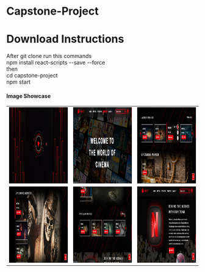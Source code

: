 # Capstone-Project

# Download Instructions

After git clone run this commands \
npm install react-scripts --save --force \
then \
cd capstone-project \
npm start

#### Image Showcase

<table>
  <tr>
    <td><img src="capstone-project/src/assets/images/ShowCaseImages/Screenshot_1.jpg" width=350 height=200></td>
    <td><img src="capstone-project/src/assets/images/ShowCaseImages/Screenshot_2.jpg" width=350 height=200></td>
    <td><img src="capstone-project/src/assets/images/ShowCaseImages/Screenshot_3.jpg" width=350 height=200></td>
  </tr>
  <tr>
    <td><img src="capstone-project/src/assets/images/ShowCaseImages/Screenshot_4.jpg" width=350 height=200></td>
    <td><img src="capstone-project/src/assets/images/ShowCaseImages/Screenshot_5.jpg" width=350 height=200></td>
    <td><img src="capstone-project/src/assets/images/ShowCaseImages/Screenshot_6.jpg" width=350 height=200></td>
  </tr>
 </table>
